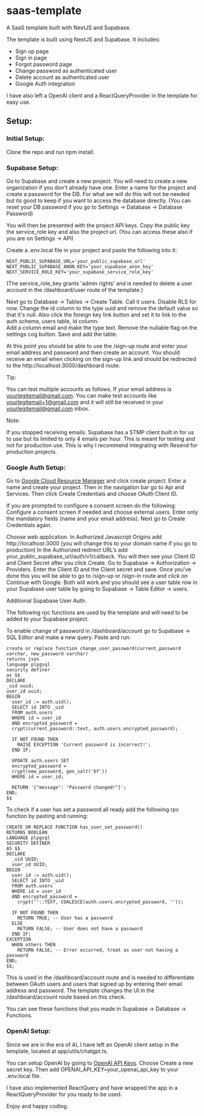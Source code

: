 # saas-template

A SaaS template built with NextJS and Supabase.

The template is built using NextJS and Supabase.
It includes:

- Sign up page
- Sign in page
- Forgot password page
- Change password as authenticated user
- Delete account as authenticated user
- Google Auth integration

I have also left a OpenAI client and a ReactQueryProvider in the template for easy use.

## Setup:

### Initial Setup:

Clone the repo and run npm install.

### Supabase Setup:

Go to Supabase and create a new project. You will need to create a new organization if you don't already have one.
Enter a name for the project and create a password for the DB. For what we will do this will not be needed but its good to keep if you want to access the database directly.
(You can reset your DB password if you go to Settings -> Database -> Database Password)

You will then be presented with the project API keys.
Copy the public key the service_role key and also the project url.
(You can access these also if you are on Settings -> API)

Create a .env.local file in your project and paste the following into it:

```
NEXT_PUBLIC_SUPABASE_URL='your_public_supabase_url'
NEXT_PUBLIC_SUPABASE_ANON_KEY='your_supabase_anon_key'
NEXT_SERVICE_ROLE_KEY='your_supabase_service_role_key'
```

(The service_role_key grants 'admin rights' and is needed to delete a user account in the /dashboard/user route of the template.)

Next go to Database -> Tables -> Create Table.
Call it users.
Disable RLS for now.
Change the id column to the type uuid and remove the default value so that it's null. Also click the foreign key link button and set it to link to the auth schema, users table, id column.  
Add a column email and make the type text. Remove the nullable flag on the settings cog button.
Save and add the table.

At this point you should be able to use the /sign-up route and enter your email address and password and then create an account. You should receive an email when clicking on the sign-up link and should be redirected to the http://localhost:3000/dashboard route.

Tip:

You can test multiple accounts as follows. If your email address is yourlegitemail@gmail.com.
You can make test accounts like yourlegitemail+1@gmail.com and it will still be received in your yourlegitemail@gmail.com inbox.

Note:

If you stopped receiving emails. Supabase has a STMP client built in for us to use but its limited to only 4 emails per hour. This is meant for testing and not for production use. This is why I recommend integrating with Resend for production projects.

### Google Auth Setup:

Go to [Google Cloud Resource Manager](https://console.cloud.google.com/cloud-resource-manager) and click create project.
Enter a name and create your project. Then in the navigation bar go to Api and Services.
Then click Create Credentials and choose OAuth Client ID.

If you are prompted to configure a consent screen do the following:
Configure a consent screen if needed and choose external users. Enter only the mandatory fields (name and your email address).
Next go to Create Credentials again.

Choose web application.
In Authorized Javascript Origins add http://localhost:3000 (you will change this to your domain name if you go to production)
In the Authorized redirect URL’s add your_public_supabase_url/auth/v1/callback.
You will then see your Client ID and Client Secret after you click Create.
Go to Supabase -> Authorization -> Providers.
Enter the Client ID and the Client secret and save.
Once you've done this you will be able to go to /sign-up or /sign-in route and click on Continue with Google. Both will work and you should see a user table row in your Supabase user table by going to Supabase -> Table Editor -> users.

Additional Supabase User Auth:

The following rpc functions are used by the template and will need to be added to your Supabase project.

To enable change of password in /dashboard/account go to Supabase -> SQL Editor and make a new query. Paste and run:

```
create or replace function change_user_password(current_password varchar, new_password varchar)
returns json
language plpgsql
security definer
as $$
DECLARE
_uid uuid;
user_id uuid;
BEGIN
  user_id := auth.uid();
  SELECT id INTO _uid
  FROM auth.users
  WHERE id = user_id
  AND encrypted_password =
  crypt(current_password::text, auth.users.encrypted_password);

  IF NOT FOUND THEN
	RAISE EXCEPTION 'Current password is incorrect!';
  END IF;

  UPDATE auth.users SET
  encrypted_password =
  crypt(new_password, gen_salt('bf'))
  WHERE id = user_id;

  RETURN '{"message": "Password changed!"}';
END;
$$
```

To check if a user has set a password all ready add the following rpc function by pasting and running:

```
CREATE OR REPLACE FUNCTION has_user_set_password()
RETURNS BOOLEAN
LANGUAGE plpgsql
SECURITY DEFINER
AS $$
DECLARE
  _uid UUID;
  user_id UUID;
BEGIN
  user_id := auth.uid();
  SELECT id INTO _uid
  FROM auth.users
  WHERE id = user_id
  AND encrypted_password =
	crypt(''::TEXT, COALESCE(auth.users.encrypted_password, ''));

  IF NOT FOUND THEN
	RETURN TRUE; -- User has a password
  ELSE
	RETURN FALSE; -- User does not have a password
  END IF;
EXCEPTION
  WHEN others THEN
	RETURN FALSE; -- Error occurred, treat as user not having a password
END;
$$;
```

This is used in the /dashboard/account route and is needed to differentiate between OAuth users and users that signed up by entering their email address and password. The template changes the UI in the /dashboard/account route based on this check.

You can see these functions that you made in Supabase -> Database -> Functions.

### OpenAI Setup:

Since we are in the era of AI, I have left an OpenAI client setup in the template, located at app/utils/chatgpt.ts.

You can setup OpenAI by going to [OpenAI API Keys](https://platform.openai.com/account/api-keys).
Choose Create a new secret key.
Then add OPENAI_API_KEY=your_openai_api_key to your .env.local file.

I have also implemented ReactQuery and have wrapped the app in a ReactQueryProvider for you ready to be used.

Enjoy and happy coding.
